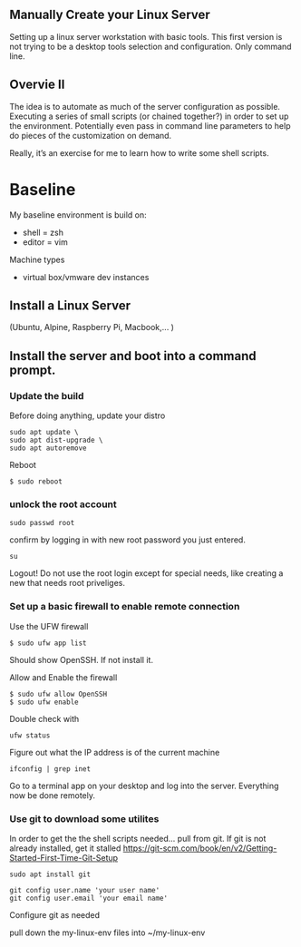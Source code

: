## Manually Create your Linux Server
Setting up a linux server workstation with basic tools.
This first version is not trying to be a desktop tools selection and configuration. Only command line.

## Overvie II

The idea is to automate as much of the server configuration as possible. Executing a series of small scripts (or chained together?) in order to set up the environment. Potentially even pass in command line parameters to help do pieces of the customization on demand.

Really, it’s an exercise for me to learn how to write some shell scripts.

# Baseline 

My baseline environment is build on:
* shell = zsh
* editor = vim

Machine types
* virtual box/vmware dev instances

## Install a Linux Server
(Ubuntu, Alpine, Raspberry Pi, Macbook,... )

## Install the server and boot into a command prompt. 

### Update the build
Before doing anything, update your distro

```shell
sudo apt update \
sudo apt dist-upgrade \
sudo apt autoremove
```

Reboot
```shell
$ sudo reboot
``` 

### unlock the root account
```shell
sudo passwd root
```

confirm by logging in with new root password you just entered.
```shell
su
```
Logout! Do not use the root login except for special needs, like creating a new that needs root priveliges. 


### Set up a basic firewall to enable remote connection

Use the UFW firewall
```shell
$ sudo ufw app list
```
Should show OpenSSH. If not install it.

Allow and Enable the firewall
```shell
$ sudo ufw allow OpenSSH
$ sudo ufw enable
```

Double check with

```shell
ufw status
```

Figure out what the IP address is of the current machine
```shell
ifconfig | grep inet
```
 
Go to a terminal app on your desktop and log into the server. Everything now be done remotely.







### Use git to download some utilites
In order to get the the shell scripts needed… pull from git. If git is not already installed, get it stalled 
https://git-scm.com/book/en/v2/Getting-Started-First-Time-Git-Setup

```shell
sudo apt install git
```


```shell
git config user.name 'your user name'
git config user.email 'your email name'
```

Configure git as needed

pull down the my-linux-env files into ~/my-linux-env

```shell

```

